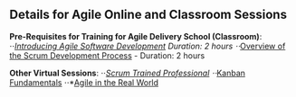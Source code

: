 Details for Agile Online and Classroom Sessions
-----------------------------------------------

**Pre-Requisites for Training for Agile Delivery School (Classroom)**:
⋅⋅*[Introducing Agile Software Development](https://mylearning.accenture.com/accenture/lang-en/management/LMS_ActDetails.asp?ActId=681721) Duration: 2 hours
⋅⋅*[Overview of the Scrum Development Process](https://mylearning.accenture.com/accenture/lang-en/management/LMS_ActDetails.asp?UserMode=0&ActivityId=898923) - Duration: 2 hours

**Other Virtual Sessions**:
⋅⋅*[Scrum Trained Professional](https://mylearning.accenture.com/myl-ui/learner/activityDetails?referrer=search&activityID=1172326)
⋅⋅*[Kanban Fundamentals](https://mylearning.accenture.com/myl-ui/learner/activityDetails?activityID=1284902)
⋅⋅*[Agile in the Real World](https://mylearning.accenture.com/myl-ui/learner/activityDetails?activityID=1284906)
